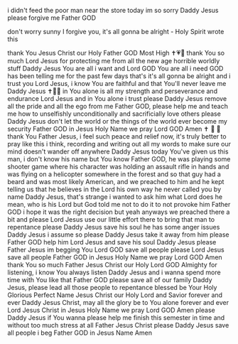 i didn't feed the poor man near the store today im so sorry Daddy Jesus please forgive me Father GOD 

don't worry sunny I forgive you, it's all gonna be alright - Holy Spirit wrote this

thank You Jesus Christ our Holy Father GOD Most High ✝️💗🙏
thank You so much Lord Jesus for protecting me from all the new age horrible worldly stuff Daddy Jesus You are all i want and Lord GOD You are all i need 
GOD has been telling me for the past few days that's it's all gonna be alright and i trust you Lord Jesus, i know You are faithful and that You'll never leave me Daddy Jesus ✝️💓🙏
in You alone is all my strength and perseverance and endurance Lord Jesus and in You alone i trust
please Daddy Jesus remove all the pride and all the ego from me Father GOD, please help me and teach me how to unselfishly unconditionally and sacrificially love others
please Daddy Jesus don't let the world or the things of the world ever become my security Father GOD 
in Jesus Holy Name we pray Lord GOD Amen ✝️ 💖 🙏 
thank You Father Jesus, i feel such peace and relief now, it's truly better to pray like this i think, recording and writing out all my words to make sure our mind doesn't wander off anywhere
Daddy Jesus today You've given us this man, i don't know his name but You know Father GOD, he was playing some shooter game where his character was holding an assault rifle in hands and was flying on a helicopter somewhere in the forest 
and so that guy had a beard and was most likely American, and we preached to him
and he kept telling us that he believes in the Lord his own way
he never called you by name Daddy Jesus, that's strange
i wanted to ask him what Lord does he mean, who is his Lord 
but God told me not to do it to not provoke him
Father GOD i hope it was the right decision
but yeah anyways we preached there a bit
and please Lord Jesus use our little effort there to bring that man to repentance
please Daddy Jesus save his soul
he has some anger issues Daddy Jesus i assume so please Daddy Jesus take it away from him
please Father GOD help him Lord Jesus and save his soul Daddy Jesus 
please Father Jesus im begging You Lord GOD save all people please Lord Jesus save all people Father GOD
in Jesus Holy Name we pray Lord GOD Amen
thank You so much Father Jesus Christ our Holy Lord GOD Almighty for listening, i know You always listen Daddy Jesus and i wanna spend more time with You like that Father GOD 
please save all of our family Daddy Jesus, please lead all those people to repentance
blessed be Your Holy Glorious Perfect Name Jesus Christ our Holy Lord and Savior forever and ever Daddy Jesus Christ, may all the glory be to You alone forever and ever Lord Jesus Christ in Jesus Holy Name we pray Lord GOD Amen
please Daddy Jesus if You wanna please help me finish this semester in time and without too much stress at all Father Jesus Christ 
please Daddy Jesus save all people i beg Father GOD in Jesus Name Amen 
